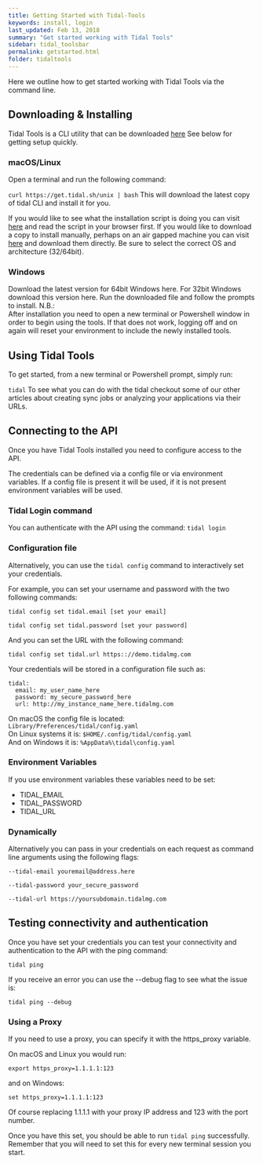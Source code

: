 ```yaml
---
title: Getting Started with Tidal-Tools
keywords: install, login
last_updated: Feb 13, 2018
summary: "Get started working with Tidal Tools"
sidebar: tidal_toolsbar
permalink: getstarted.html
folder: tidaltools
---
```


Here we outline how to get started working with Tidal Tools via the command line.

## Downloading & Installing
Tidal Tools is a CLI utility that can be downloaded [here](https://get.tidal.sh.) See below for getting setup quickly.

### macOS/Linux
Open a terminal and run the following command:

``curl https://get.tidal.sh/unix | bash``
This will download the latest copy of tidal CLI and install it for you.

If you would like to see what the installation script is doing you can visit [here](https://get.tidal.sh/unix) and read the script in your browser first. If you would like to download a copy to install manually, perhaps on an air gapped machine you can visit [here](https://get.tidal.sh) and download them directly. Be sure to select the correct OS and architecture (32/64bit).

### Windows
Download the latest version for 64bit Windows here. For 32bit Windows download this version here.
Run the downloaded file and follow the prompts to install.
N.B.: 
<br> After installation you need to open a new terminal or Powershell window in order to begin using the tools. If that does not work, logging off and on again will reset your environment to include the newly installed tools.

## Using Tidal Tools
To get started, from a new terminal or Powershell prompt, simply run:

`` tidal ``
To see what you can do with the tidal checkout some of our other articles about creating sync jobs or analyzing your applications via their URLs.

## Connecting to the API
Once you have Tidal Tools installed you need to configure access to the API.

The credentials can be defined via a config file or via environment variables. If a config file is present it will be used, if it is not present environment variables will be used.

### Tidal Login command
You can authenticate with the API using the command: `tidal login`



### Configuration file

Alternatively, you can use the `tidal config` command to interactively set your credentials.

For example, you can set your username and password with the two following commands:

``` tidal config set tidal.email [set your email] ```

``` tidal config set tidal.password [set your password] ```

And you can set the URL with the following command:

``` tidal config set tidal.url https:://demo.tidalmg.com ```

Your credentials will be stored in a configuration file such as:

```
tidal: 
  email: my_user_name_here 
  password: my_secure_password_here 
  url: http://my_instance_name_here.tidalmg.com
  ```

On macOS the config file is located: ```Library/Preferences/tidal/config.yaml```
<br> On Linux systems it is: ```$HOME/.config/tidal/config.yaml```
<br> And on Windows it is: ```%AppData%\tidal\config.yaml```

### Environment Variables
If you use environment variables these variables need to be set:

- TIDAL_EMAIL
- TIDAL_PASSWORD
- TIDAL_URL

### Dynamically
Alternatively you can pass in your credentials on each request as command line arguments using the following flags:

``` --tidal-email youremail@address.here ```

``` --tidal-password your_secure_password ```

``` --tidal-url https://yoursubdomain.tidalmg.com ```

## Testing connectivity and authentication
Once you have set your credentials you can test your connectivity and authentication to the API with the ping command: 

``` tidal ping ```

If you receive an error you can use the --debug flag to see what the issue is:

``` tidal ping --debug ```

### Using a Proxy
If you need to use a proxy, you can specify it with the https_proxy variable.

On macOS and Linux you would run:

``` export https_proxy=1.1.1.1:123 ```

and on Windows:

``` set https_proxy=1.1.1.1:123 ```

Of course replacing 1.1.1.1 with your proxy IP address and 123 with the port number.

Once you have this set, you should be able to run ```tidal ping``` successfully. Remember that you will need to set this for every new terminal session you start.